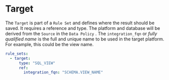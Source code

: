 # Target

The `Target` is part of a `Rule Set` and defines where the result should be saved.  It requires a reference and type. The platform and database will be derived from the `Source` in the `Data Policy` . The `integration_fqn` or _fully qualified name_ is the full and unique name to be used in the target platform. For example, this could be the view name.

```yaml
rule_sets:
  - target:
      type: "SQL_VIEW"
      ref:
        integration_fqn: "SCHEMA.VIEW_NAME"
```
